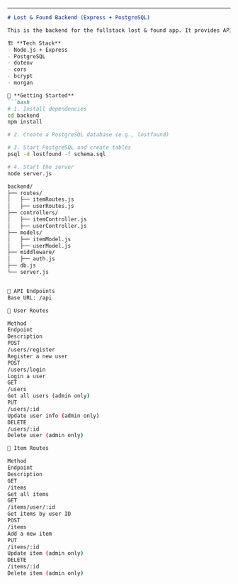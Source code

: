 ---
```md
# Lost & Found Backend (Express + PostgreSQL)

This is the backend for the fullstack lost & found app. It provides APIs for users and items, including authentication and CRUD operations.

🏗️ **Tech Stack**
- Node.js + Express
- PostgreSQL
- dotenv
- cors
- bcrypt
- morgan

🚀 **Getting Started**
```bash
# 1. Install dependencies
cd backend
npm install

# 2. Create a PostgreSQL database (e.g., lostfound)

# 3. Start PostgreSQL and create tables
psql -d lostfound -f schema.sql

# 4. Start the server
node server.js

backend/
├── routes/
│   ├── itemRoutes.js
│   ├── userRoutes.js
├── controllers/
│   ├── itemController.js
│   ├── userController.js
├── models/
│   ├── itemModel.js
│   ├── userModel.js
├── middleware/
│   ├── auth.js
├── db.js
└── server.js


📡 API Endpoints
Base URL: /api

🔐 User Routes

Method
Endpoint
Description
POST
/users/register
Register a new user
POST
/users/login
Login a user
GET
/users
Get all users (admin only)
PUT
/users/:id
Update user info (admin only)
DELETE
/users/:id
Delete user (admin only)

🔐 Item Routes

Method
Endpoint
Description
GET
/items
Get all items
GET
/items/user/:id
Get items by user ID
POST
/items
Add a new item
PUT
/items/:id
Update item (admin only)
DELETE
/items/:id
Delete item (admin only)

